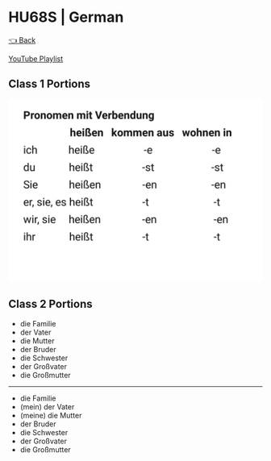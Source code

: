 # HU68S | German

[👈 Back](./../)

<div>
<a class="white" href="https://youtube.com/playlist?list=PLFkKAMLbnTTsgwnkT0x0ZTg7VIklw3Zy-"><p><span class="bg"></span><span class="base"></span><span class="text">YouTube Playlist</span></p></a>
</div>


<!-- ## [1. Text Book - Forouzan](./Computer%20Networks%20-%20Text%20Book%20-%20Behrouz%20A%20Forouzan.pdf)
## [2. PPT Online Class](./Data%20Communication%20and%20Networking%20-%20Forouzan.pdf) -->

## Class 1 Portions
<img src="./Class-1-portions.jpeg" loading="lazy" alt="Class 1 Portions" max-height="400px">

## Class 2 Portions

- die Familie
- der Vater
- die Mutter
- der Bruder
- die Schwester
- der Großvater
- die Großmutter

---

- die Familie
- (mein) der Vater
- (meine) die Mutter
- der Bruder
- die Schwester
- der Großvater
- die Großmutter



<script src="https://code.jquery.com/jquery-3.6.0.slim.min.js" integrity="sha256-u7e5khyithlIdTpu22PHhENmPcRdFiHRjhAuHcs05RI=" crossorigin="anonymous"></script>
<script>
$(".btn")[0].innerHTML = "Home";
$(".btn")[0].href = "./../../../EC6XX/";
</script>
